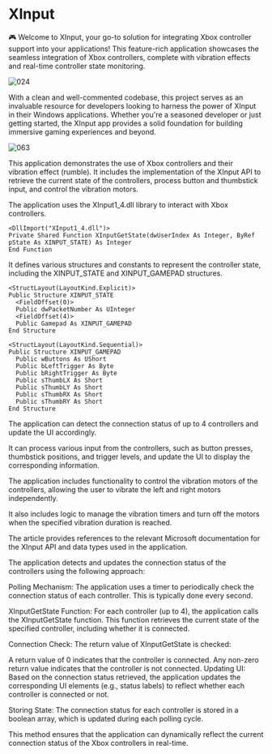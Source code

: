 # XInput

🎮 Welcome to XInput, your go-to solution for integrating Xbox controller support into your applications! This feature-rich application showcases the seamless integration of Xbox controllers, complete with vibration effects and real-time controller state monitoring. 


![024](https://github.com/user-attachments/assets/bef33051-0d5d-4248-9afc-68a9d0fc3e5d)


With a clean and well-commented codebase, this project serves as an invaluable resource for developers looking to harness the power of XInput in their Windows applications. Whether you're a seasoned developer or just getting started, the XInput app provides a solid foundation for building immersive gaming experiences and beyond.






![063](https://github.com/user-attachments/assets/42017bca-10fc-4792-a0e2-005893763b00)




This application demonstrates the use of Xbox controllers and their vibration effect (rumble). It includes the implementation of the XInput API to retrieve the current state of the controllers, process button and thumbstick input, and control the vibration motors.

The application uses the XInput1_4.dll library to interact with Xbox controllers. 

``` VB
<DllImport("XInput1_4.dll")>
Private Shared Function XInputGetState(dwUserIndex As Integer, ByRef pState As XINPUT_STATE) As Integer
End Function

```

It defines various structures and constants to represent the controller state, including the XINPUT_STATE and XINPUT_GAMEPAD structures.

``` VB
<StructLayout(LayoutKind.Explicit)>
Public Structure XINPUT_STATE
  <FieldOffset(0)>
  Public dwPacketNumber As UInteger 
  <FieldOffset(4)>
  Public Gamepad As XINPUT_GAMEPAD
End Structure

<StructLayout(LayoutKind.Sequential)>
Public Structure XINPUT_GAMEPAD
  Public wButtons As UShort 
  Public bLeftTrigger As Byte 
  Public bRightTrigger As Byte
  Public sThumbLX As Short 
  Public sThumbLY As Short
  Public sThumbRX As Short
  Public sThumbRY As Short
End Structure

```





The application can detect the connection status of up to 4 controllers and update the UI accordingly. 


It can process various input from the controllers, such as button presses, thumbstick positions, and trigger levels, and update the UI to display the corresponding information.

The application includes functionality to control the vibration motors of the controllers, allowing the user to vibrate the left and right motors independently. 



It also includes logic to manage the vibration timers and turn off the motors when the specified vibration duration is reached. 





The article provides references to the relevant Microsoft documentation for the XInput API and data types used in the application.



The application detects and updates the connection status of the controllers using the following approach:

Polling Mechanism: The application uses a timer to periodically check the connection status of each controller. This is typically done every second.

XInputGetState Function: For each controller (up to 4), the application calls the XInputGetState function. This function retrieves the current state of the specified controller, including whether it is connected.

Connection Check: The return value of XInputGetState is checked:

A return value of 0 indicates that the controller is connected.
Any non-zero return value indicates that the controller is not connected.
Updating UI: Based on the connection status retrieved, the application updates the corresponding UI elements (e.g., status labels) to reflect whether each controller is connected or not.

Storing State: The connection status for each controller is stored in a boolean array, which is updated during each polling cycle.

This method ensures that the application can dynamically reflect the current connection status of the Xbox controllers in real-time.











